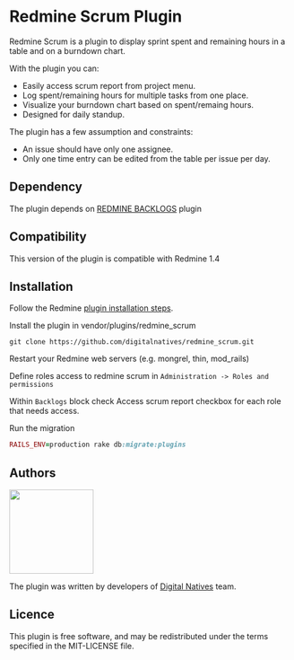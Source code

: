 # Redmine Scrum Plugin

Redmine Scrum is a plugin to display sprint spent and remaining hours in a table and on a burndown chart.

With the plugin you can:

* Easily access scrum report from project menu.
* Log spent/remaining hours for multiple tasks from one place.
* Visualize your burndown chart based on spent/remaing hours.
* Designed for daily standup.

The plugin has a few assumption and constraints:

* An issue should have only one assignee.
* Only one time entry can be edited from the table per issue per day.

## Dependency

The plugin depends on [REDMINE BACKLOGS](http://www.redminebacklogs.net) plugin

## Compatibility

This version of the plugin is compatible with Redmine 1.4

## Installation

Follow the Redmine [plugin installation steps](http://www.redmine.org/wiki/redmine/Plugins).

Install the plugin in vendor/plugins/redmine_scrum
```
git clone https://github.com/digitalnatives/redmine_scrum.git
```
Restart your Redmine web servers (e.g. mongrel, thin, mod_rails)

Define roles access to redmine scrum in `Administration -> Roles and permissions`

Within `Backlogs` block check Access scrum report checkbox for each role that needs access.

Run the migration
```ruby
RAILS_ENV=production rake db:migrate:plugins
```

Authors
-------

<img src="http://m.blog.hu/di/digitalnatives/skins/white_swirl_dina/img/logo.png" width="150"/>

The plugin was written by developers of [Digital Natives](http://www.digitalnatives.hu/english) team. 

Licence
-------

This plugin  is free software, and may be redistributed under the terms specified in the MIT-LICENSE file.


